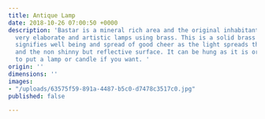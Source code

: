 ```yaml
---
title: Antique Lamp
date: 2018-10-26 07:00:50 +0000
description: 'Bastar is a mineral rich area and the original inhabitants started making
  very elaborate and artistic lamps using brass. This is a solid brass lamp and it
  signifies well being and spread of good cheer as the light spreads through its design
  and the non shinny but reflective surface. It can be hung as it is or you may want
  to put a lamp or candle if you want. '
origin: ''
dimensions: ''
images:
- "/uploads/63575f59-891a-4487-b5c0-d7478c3517c0.jpg"
published: false

---
```

